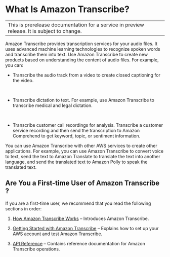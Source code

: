 # What Is Amazon Transcribe?<a name="what-is-transcribe"></a>


|  | 
| --- |
| This is prerelease documentation for a service in preview release\. It is subject to change\. | 

Amazon Transcribe provides transcription services for your audio files\. It uses advanced machine learning technologies to recognize spoken words and transcribe them into text\. Use Amazon Transcribe to create new products based on understanding the content of audio files\. For example, you can:

+ Transcribe the audio track from a video to create closed captioning for the video\.

   

+ Transcribe dictation to text\. For example, use Amazon Transcribe to transcribe medical and legal dictation\.

   

+ Transcribe customer call recordings for analysis\. Transcribe a customer service recording and then send the transcription to Amazon Comprehend to get keyword, topic, or sentiment information\.

You can use Amazon Transcribe with other AWS services to create other applications\. For example, you can use Amazon Transcribe to convert voice to text, send the text to Amazon Translate to translate the text into another language, and send the translated text to Amazon Polly to speak the translated text\.

## Are You a First\-time User of Amazon Transcribe ?<a name="first-time-user"></a>

If you are a first\-time user, we recommend that you read the following sections in order:

1. [How Amazon Transcribe Works](how-it-works.md) – Introduces Amazon Transcribe\.

1. [Getting Started with Amazon Transcribe](getting-started.md) – Explains how to set up your AWS account and test Amazon Transcribe\.

1.  [API Reference](API_Reference.md) – Contains reference documentation for Amazon Transcribe operations\.